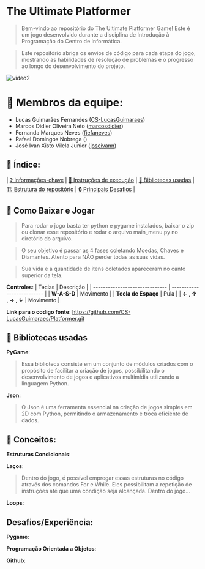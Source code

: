# The Ultimate Platformer

> Bem-vindo ao repositório do The Ultimate Platformer Game! Este é um jogo desenvolvido durante a disciplina de Introdução à Programação do Centro de Informática.

> Este repositório abriga os envios de código para cada etapa do jogo, mostrando as habilidades de resolução de problemas e o progresso ao longo do desenvolvimento do projeto.

![video2](https://github.com/joseivann/jogo/assets/84510651/f25b0bfd-8eb3-467d-a4eb-6ca39b0a111d)

# 👥 Membros da equipe:
   * Lucas Guimarães Fernandes </lgf> ([CS-LucasGuimaraes](https://github.com/CS-LucasGuimaraes))
   * Marcos Didier Oliveira Neto </mdon> ([marcosdidier](https://github.com/marcosdidier)) 
   * Fernanda Marques Neves </fmn> ([fiefaneves](https://github.com/fiefaneves))
   * Rafael Domingos Nobrega </rdn> ([]())
   * José Ivan Xisto Vilela Junior </jixvj> ([joseivann](https://github.com/joseivann))

## 📖 Índice:

| [❓ Informações-chave](#-Membros-da-equipe)
| [🏃 Instruções de execução](#-Como-Baixar-e-Jogar)
| [📖 Bibliotecas usadas](#-Bibliotecas-usadas)
| [🏗️ Estrutura do repositório](#🏗️-Estrutura-do-repositório)
| [🔒 Principais Desafios](#🔒-Principais-Desafios) |

## 🏃 Como Baixar e Jogar

> Para rodar o jogo basta ter python e pygame instalados, baixar o zip ou clonar esse repositório e rodar o arquivo main_menu.py no diretório do arquivo.

> O seu objetivo é passar as 4 fases coletando Moedas, Chaves e Diamantes. Atento para NÃO perder todas as suas vidas.

> Sua vida e a quantidade de itens coletados apareceram no canto superior da tela.

**Controles**:
  |            Teclas              |          Descrição           |
  | ------------------------------ | -------------------------- |
  | **W-A-S-D** | Movimento |
  | **Tecla de Espaço** | Pula |
  | **&#8592; , &#8593; , &#8594; , &#8595;** | Movimento |

**Link para o codigo fonte**: https://github.com/CS-LucasGuimaraes/Platformer.git

## 📖 Bibliotecas usadas

 **PyGame**:
> Essa biblioteca consiste em um conjunto de módulos criados com o propósito de facilitar a criação de jogos, possibilitando o desenvolvimento de jogos e aplicativos multimídia utilizando a linguagem Python.
   
 **Json**:
> O Json é uma ferramenta essencial na criação de jogos simples em 2D com Python, permitindo o armazenamento e troca eficiente de dados.

## 📝 Conceitos:

 **Estruturas Condicionais**:

  **Laços**:
> Dentro do jogo, é possível empregar essas estruturas no código através dos comandos For e While. Eles possibilitam a repetição de instruções até que uma condição seja alcançada. Dentro do jogo...

 **Loops**:

## Desafios/Experiência:

 **Pygame**:

 **Programação Orientada a Objetos**:

 **Github**:

 
